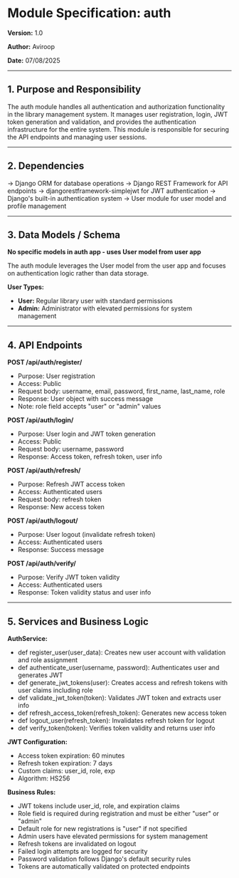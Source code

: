 # Module Specification: auth

**Version:** 1.0

**Author:** Aviroop

**Date:** 07/08/2025

---

## 1. Purpose and Responsibility

The auth module handles all authentication and authorization functionality in the library management system. It manages user registration, login, JWT token generation and validation, and provides the authentication infrastructure for the entire system. This module is responsible for securing the API endpoints and managing user sessions.

---

## 2. Dependencies

-> Django ORM for database operations
-> Django REST Framework for API endpoints
-> djangorestframework-simplejwt for JWT authentication
-> Django's built-in authentication system
-> User module for user model and profile management

---

## 3. Data Models / Schema

**No specific models in auth app - uses User model from user app**

The auth module leverages the User model from the user app and focuses on authentication logic rather than data storage.

**User Types:**
- **User:** Regular library user with standard permissions
- **Admin:** Administrator with elevated permissions for system management

---

## 4. API Endpoints

**POST /api/auth/register/**
- Purpose: User registration
- Access: Public
- Request body: username, email, password, first_name, last_name, role
- Response: User object with success message
- Note: role field accepts "user" or "admin" values

**POST /api/auth/login/**
- Purpose: User login and JWT token generation
- Access: Public
- Request body: username, password
- Response: Access token, refresh token, user info

**POST /api/auth/refresh/**
- Purpose: Refresh JWT access token
- Access: Authenticated users
- Request body: refresh token
- Response: New access token

**POST /api/auth/logout/**
- Purpose: User logout (invalidate refresh token)
- Access: Authenticated users
- Response: Success message

**POST /api/auth/verify/**
- Purpose: Verify JWT token validity
- Access: Authenticated users
- Response: Token validity status and user info

---

## 5. Services and Business Logic

**AuthService:**
- def register_user(user_data): Creates new user account with validation and role assignment
- def authenticate_user(username, password): Authenticates user and generates JWT
- def generate_jwt_tokens(user): Creates access and refresh tokens with user claims including role
- def validate_jwt_token(token): Validates JWT token and extracts user info
- def refresh_access_token(refresh_token): Generates new access token
- def logout_user(refresh_token): Invalidates refresh token for logout
- def verify_token(token): Verifies token validity and returns user info

**JWT Configuration:**
- Access token expiration: 60 minutes
- Refresh token expiration: 7 days
- Custom claims: user_id, role, exp
- Algorithm: HS256

**Business Rules:**
- JWT tokens include user_id, role, and expiration claims
- Role field is required during registration and must be either "user" or "admin"
- Default role for new registrations is "user" if not specified
- Admin users have elevated permissions for system management
- Refresh tokens are invalidated on logout
- Failed login attempts are logged for security
- Password validation follows Django's default security rules
- Tokens are automatically validated on protected endpoints 